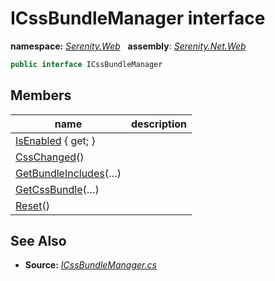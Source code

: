 # ICssBundleManager interface
**namespace:** *[Serenity.Web](../README.md#serenity.web-namespace)*   **assembly**: *[Serenity.Net.Web](../README.md)*

```csharp
public interface ICssBundleManager
```

## Members

| name | description |
| --- | --- |
| [IsEnabled](ICssBundleManager/IsEnabled.md) { get; } |  |
| [CssChanged](ICssBundleManager/CssChanged.md)() |  |
| [GetBundleIncludes](ICssBundleManager/GetBundleIncludes.md)(…) |  |
| [GetCssBundle](ICssBundleManager/GetCssBundle.md)(…) |  |
| [Reset](ICssBundleManager/Reset.md)() |  |

## See Also

* **Source:** *[ICssBundleManager.cs](https://github.com/serenity-is/Serenity/blob/master/src/Serenity.Net.Web/Mvc/ICssBundleManager.cs)*